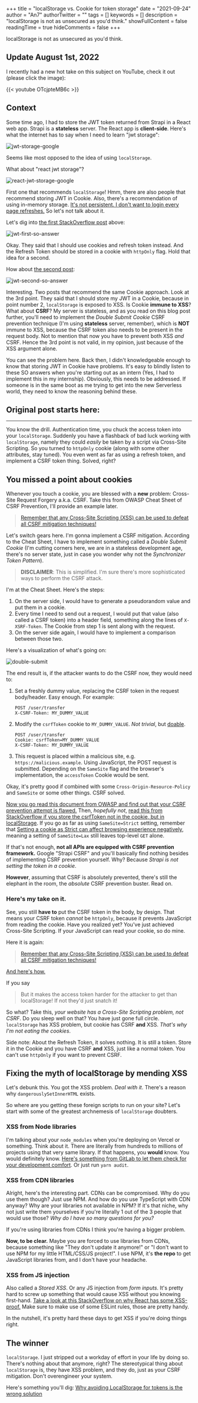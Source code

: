 +++
title = "localStorage vs. Cookie for token storage"
date = "2021-09-24"
author = "An7"
authorTwitter = ""
tags = []
keywords = []
description = "localStorage is not as unsecured as you'd think."
showFullContent = false
readingTime = true
hideComments = false
+++

localStorage is not as unsecured as you'd think.

## Update August 1st, 2022

I recently had a new hot take on this subject on YouTube, check it out (please click the image):

{{< youtube OTcjpteMB6c >}}

## Context

Some time ago, I had to store the JWT token returned from Strapi in a React web
app. Strapi is a **stateless** server. The React app is **client-side**. Here's
what the internet has to say when I need to learn "jwt storage":

![jwt-storage-google](jwt-storage-google_pq7lyt.png)

Seems like most opposed to the idea of using `localStorage`.

What about "react jwt storage"?

![react-jwt-storage-google](react-jwt-storage-google_m8on8v.png)

First one that recommends `localStorage`! Hmm, there are also people that
recommend storing JWT in Cookie. Also, there's a recommendation of using
in-memory storage. [It's not persistent. I don't want to login every page
refreshes.][8] So let's not talk about it.

Let's dig into [the first StackOverflow post][9] above:

![jwt-first-so-answer](jwt-first-so-answer_kbfpiz.png)

Okay. They said that I should use cookies and refresh token instead. And the
Refresh Token should be stored in a cookie with `httpOnly` flag. Hold that idea
for a second.

How about [the second post][10]:

![jwt-second-so-answer](jwt-second-so-answer_rhln47.png)

Interesting. Two posts that recommend the same Cookie approach. Look at the 3rd
point. They said that I should store my JWT in a Cookie, because in point number
2, `localStorage` is exposed to XSS. Is Cookie **immune to XSS**? What about
**CSRF**? My server is stateless, and as you read on this blog post further,
you'll need to implement the _Double Submit Cookie_ CSRF prevention technique
(I'm using **stateless** server, remember), which is **NOT** immune to XSS,
because the CSRF token also needs to be present in the request body. Not to
mention that now you have to prevent both XSS _and_ CSRF. Hence the 3rd point is
not valid, in my opinion, just because of the XSS argument alone.

You can see the problem here. Back then, I didn't knowledgeable enough to know
that storing JWT in Cookie have problems. It's easy to blindly listen to these
SO answers when you're starting out as an intern (Yes, I had to implement this
in my internship). Obviously, this needs to be addressed. If someone is in the
same boot as me trying to get into the new Serverless world, they need to know
the reasoning behind these.

## Original post starts here:

---

You know the drill. Authentication time, you chuck the access token into your
`localStorage`. Suddenly you have a flashback of bad luck working with
`localStorage`, namely they could _easily_ be taken by a script via Cross-Site
Scripting. So you turned to `httpOnly` cookie (along with some other attributes,
stay tuned). You even went as far as using a refresh token, and implement a CSRF
token thing. Solved, right?

## You missed a point about cookies

Whenever you touch a cookie, you are blessed with a **new** problem: Cross-Site
Request Forgery a.k.a. CSRF. Take this from OWASP Cheat Sheet of CSRF
Prevention, I'll provide an example later.

> [Remember that any Cross-Site Scripting (XSS) can be used to defeat all CSRF
> mitigation techniques!][1]

Let's switch gears here. I'm gonna implement a CSRF mitigation. According to the
Cheat Sheet, I have to implement something called a _Double Submit Cookie_ (I'm
cutting corners here, we are in a stateless development age, there's no server
state, just in case you wonder why not the _Synchronizer Token Pattern_).

> **DISCLAIMER**: This is simplified. I'm sure there's more sophisticated ways
> to perform the CSRF attack.

I'm at the Cheat Sheet. Here's the steps:

1. On the server side, I would have to generate a pseudorandom value and put
   them in a cookie.
2. Every time I need to send out a request, I would put that value (also called
   a CSRF token) into a header field, something along the lines of
   `X-XSRF-Token`. The Cookie from step 1 is sent along with the request.
3. On the server side again, I would have to implement a comparison between
   those two.

Here's a visualization of what's going on:

![double-submit](double-submit_siyipg.png)

The end result is, if the attacker wants to do the CSRF now, they would need to:

1. Set a freshly dummy value, replacing the CSRF token in the request
   body/header. Easy enough. For example:
   ```
   POST /user/transfer
   X-CSRF-Token: MY_DUMMY_VALUE
   ```
2. Modify the `csrfToken` cookie to `MY_DUMMY_VALUE`. _Not trivial_, but
   [doable][2].
   ```
   POST /user/transfer
   Cookie: csrfToken=MY_DUMMY_VALUE
   X-CSRF-Token: MY_DUMMY_VALUE
   ```
3. This request is placed within a malicious site, e.g.
   `https://malicious.example`. Using JavaScript, the POST request is submitted.
   Depending on the `SameSite` flag and the browser's implementation, the
   `accessToken` Cookie would be sent.

Okay, it's pretty good if combined with some `Cross-Origin-Resource-Policy` and
`SameSite` or some other things. CSRF solved.

[Now you go read this document from OWASP and find out that your CSRF prevention
attempt is flawed.][2] Then, _hopefully not_, [read this from StackOverflow if
you store the csrfToken not in the cookie, but in localStorage][3]. If you go as
far as using `SameSite=Strict` setting, remember that [Setting a cookie as
Strict can affect browsing experience negatively][4], meaning a setting of
`SameSite=Lax` still leaves top-level `GET` alone.

If that's not enough, **not all APIs are equipped with CSRF prevention
framework.** Google "Strapi CSRF" and you'll basically find nothing besides of
implementing CSRF prevention yourself. Why? Because _Strapi is not setting the
token in a cookie_.

**However**, assuming that CSRF is absolutely prevented, there's still the
elephant in the room, the _absolute_ CSRF prevention buster. Read on.

### Here's my take on it.

See, you still **have to** put the CSRF token in the body, by design. That means
your CSRF token _cannot_ be `httpOnly`, because it prevents JavaScript from
reading the cookie. Have you realized yet? You've just achieved Cross-Site
Scripting. If your JavaScript can read your cookie, so do mine.

Here it is again:

> [Remember that any Cross-Site Scripting (XSS) can be used to defeat all CSRF
> mitigation techniques!][1]

[And here's how.][11]

If you say

> But it makes the access token harder for the attacker to get than
> localStorage! If not they'd just snatch it!

So what? Take this, _your website has a Cross-Site Scripting problem, not CSRF_.
Do you sleep well on that? You have just gone full circle. `localStorage` has
XSS problem, but cookie has CSRF **and** XSS. _That's why I'm not eating the
cookies_.

Side note: About the Refresh Token, it solves nothing. It is still a token.
Store it in the Cookie and you have CSRF **and** XSS, just like a normal token.
You can't use `httpOnly` if you want to prevent CSRF.

## Fixing the myth of localStorage by mending XSS

Let's debunk this. You got the XSS problem. _Deal with it_. There's a reason why
`dangerouslySetInnerHTML` exists.

So where are you getting these foreign scripts to run on your site? Let's start
with some of the greatest archnemesis of `localStorage` doubters.

### XSS from Node libraries

I'm talking about your `node_modules` when you're deploying on Vercel or
something. Think about it. There are literally from hundreds to millions of
projects using that very same library. If that happens, you **would** know. You
would definitely know.
[Here's something from GitLab to let them check for your development comfort][5].
Or just run `yarn audit`.

### XSS from CDN libraries

Alright, here's the interesting part. CDNs can be compromised. Why do you use
them though? Just use NPM. And how do you use TypeScript with CDN anyway? Why
are your libraries not available in NPM? If it's that niche, why not just write
them yourselves if you're literally 1 out of the 3 people that would use those?
_Why do I have so many questions for you?_

If you're using libraries from CDNs I think you're having a bigger problem.

**Now, to be clear.** Maybe you are forced to use libraries from CDNs, because
something like "They don't update it anymore!" or "I don't want to use NPM for
my little HTML/CSS/JS project!". I use NPM, it's **the repo** to get JavaScript
libraries from, and I don't have your headache.

### XSS from JS injection

Also called a _Stored XSS_. Or any JS injection from _form inputs_. It's pretty
hard to screw up something that would cause XSS without you knowing first-hand.
[Take a look at this StackOverflow on why React has some XSS-proof.][6] Make
sure to make use of some ESLint rules, those are pretty handy.

In the nutshell, it's pretty hard these days to get XSS if you're doing things
right.

## The winner

`localStorage`. I just stripped out a workday of effort in your life by doing
so. There's nothing about that anymore, right? The stereotypical thing about
`localStorage` is, they have XSS problem, and they do, just as your CSRF
mitigation. Don't overengineer your system.

Here's something you'll dig:
[Why avoiding LocalStorage for tokens is the wrong solution][7]

[1]: https://cheatsheetseries.owasp.org/cheatsheets/Cross-Site_Request_Forgery_Prevention_Cheat_Sheet.html
[2]: https://owasp.org/www-pdf-archive/David_Johansson-Double_Defeat_of_Double-Submit_Cookie.pdf
[3]: https://stackoverflow.com/a/37169633
[4]: https://www.netsparker.com/blog/web-security/same-site-cookie-attribute-prevent-cross-site-request-forgery
[5]: https://docs.gitlab.com/ee/user/application_security/dependency_scanning
[6]: https://stackoverflow.com/q/33644499
[7]: https://pragmaticwebsecurity.com/articles/oauthoidc/localstorage-xss.html
[8]: https://auth0.com/docs/secure/security-guidance/data-security/token-storage#browser-in-memory-scenarios
[9]: https://stackoverflow.com/questions/39176237/how-do-i-store-jwt-and-send-them-with-every-request-using-react
[10]: https://stackoverflow.com/questions/69294536/where-to-store-jwt-token-in-react-client-side-in-secure-way
[11]: https://portswigger.net/web-security/cross-site-scripting/exploiting/lab-perform-csrf
